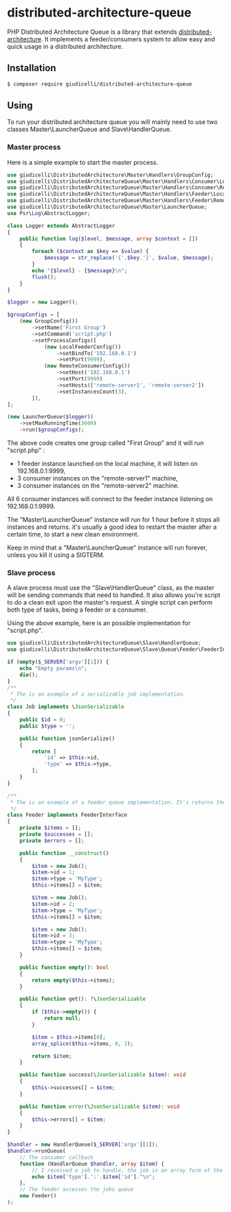 
# distributed-architecture-queue

PHP Distributed Architecture Queue is a library that extends [distributed-architecture](https://github.com/giudicelli/distributed-architecture). It implements a feeder/consumers system to allow easy and quick usage in a distributed architecture.

## Installation

```bash
$ composer require giudicelli/distributed-architecture-queue
```

## Using

To run your distributed architecture queue you will mainly need to use two classes Master\LauncherQueue and Slave\HandlerQueue.

### Master process

Here is a simple example to start the master process.

```php
use giudicelli\DistributedArchitecture\Master\Handlers\GroupConfig;
use giudicelli\DistributedArchitectureQueue\Master\Handlers\Consumer\Local\Config as LocalConsumerConfig;
use giudicelli\DistributedArchitectureQueue\Master\Handlers\Consumer\Remote\Config as RemoteConsumerConfig;
use giudicelli\DistributedArchitectureQueue\Master\Handlers\Feeder\Local\Config as LocalFeederConfig;
use giudicelli\DistributedArchitectureQueue\Master\Handlers\Feeder\Remote\Config as RemoteFeederConfig;
use giudicelli\DistributedArchitectureQueue\Master\LauncherQueue;
use Psr\Log\AbstractLogger;

class Logger extends AbstractLogger
{
    public function log($level, $message, array $context = [])
    {
        foreach ($context as $key => $value) {
            $message = str_replace('{'.$key.'}', $value, $message);
        }
        echo "{$level} - {$message}\n";
        flush();
    }
}

$logger = new Logger();

$groupConfigs = [
    (new GroupConfig())
        ->setName('First Group')
        ->setCommand('script.php')
        ->setProcessConfigs([
            (new LocalFeederConfig())
                ->setBindTo('192.168.0.1')
                ->setPort(9999),
            (new RemoteConsumerConfig())
                ->setHost('192.168.0.1')
                ->setPort(9999)
                ->setHosts(['remote-server1', 'remote-server2'])
                ->setInstancesCount(3),
        ]),
];

(new LauncherQueue($logger))
    ->setMaxRunningTime(3600)
    ->run($groupConfigs);
```

The above code creates one group called "First Group" and it will run "script.php" :
- 1 feeder instance launched on the local machine, it will listen on 192.168.0.1:9999,
- 3 consumer instances on the "remote-server1" machine,
- 3 consumer instances on the "remote-server2" machine.

All 6 consumer instances will connect to the feeder instance listening on 192.168.0.1:9999.

The "Master\LauncherQueue" instance will run for 1 hour before it stops all instances and returns. it's usually a good idea to restart the master after a certain time, to start a new clean environment.

Keep in mind that a "Master\LauncherQueue" instance will run forever, unless you kill it using a SIGTERM.

### Slave process

A slave process must use the "Slave\HandlerQueue" class, as the master will be sending commands that need to handled. It also allows you're script to do a clean exit upon the master's request. A single script can perform both type of tasks, being a feeder or a consumer.

Using the above example, here is an possible implementation for "script.php".

```php
use giudicelli\DistributedArchitectureQueue\Slave\HandlerQueue;
use giudicelli\DistributedArchitectureQueue\Slave\Queue\Feeder\FeederInterface;

if (empty($_SERVER['argv'][1])) {
    echo "Empty params\n";
    die();
}
/**
 * The is an example of a serializable job implementation.
 */
class Job implements \JsonSerializable
{
    public $id = 0;
    public $type = '';

    public function jsonSerialize()
    {
        return [
            'id' => $this->id,
            'type' => $this->type,
        ];
    }
}

/**
 * The is an example of a feeder queue implementation. It's returns the jobs that will be sent to the consumers.
 */
class Feeder implements FeederInterface
{
    private $items = [];
    private $successes = [];
    private $errors = [];

    public function __construct()
    {
        $item = new Job();
        $item->id = 1;
        $item->type = 'MyType';
        $this->items[] = $item;

        $item = new Job();
        $item->id = 2;
        $item->type = 'MyType';
        $this->items[] = $item;

        $item = new Job();
        $item->id = 3;
        $item->type = 'MyType';
        $this->items[] = $item;
    }

    public function empty(): bool
    {
        return empty($this->items);
    }

    public function get(): ?\JsonSerializable
    {
        if ($this->empty()) {
            return null;
        }

        $item = $this->items[0];
        array_splice($this->items, 0, 1);

        return $item;
    }

    public function success(\JsonSerializable $item): void
    {
        $this->successes[] = $item;
    }

    public function error(\JsonSerializable $item): void
    {
        $this->errors[] = $item;
    }
}

$handler = new HandlerQueue($_SERVER['argv'][1]);
$handler->runQueue(
    // The consumer callback
    function (HandlerQueue $handler, array $item) {
        // I received a job to handle, the job is an array form of the Job class.
        echo $item['type'].':'.$item['id']."\n";
    },
    // The feeder accesses the jobs queue
    new Feeder()
);

```